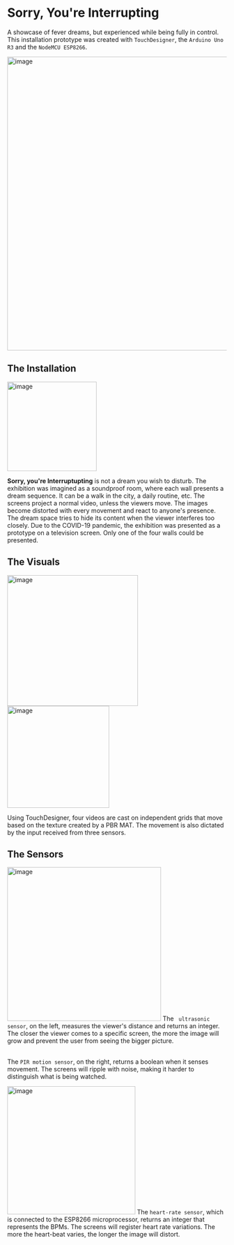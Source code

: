 # Sorry, You're Interrupting

A showcase of fever dreams, but experienced while being fully in control. This installation prototype was created with `TouchDesigner`, the `Arduino Uno R3` and the `NodeMCU ESP8266`. 

<img width="674" alt="image" src="https://user-images.githubusercontent.com/56971054/165434211-66877b09-e792-4a13-9242-fc19a5281426.png">




## The Installation

<img width="205" alt="image" src="https://user-images.githubusercontent.com/56971054/165434768-fbec6bf0-98b0-46a3-bc9f-eb9d7eebb899.png">

<b>Sorry, you're Interruptupting</b> is not a dream you wish to disturb. The exhibition was imagined as a soundproof room, where each wall presents a dream sequence. It can be a walk in the city, a daily routine, etc. The screens project a normal video, unless the viewers move. The images become distorted with every movement and react to anyone's presence. The dream space tries to hide its content when the viewer interferes too closely. Due to the COVID-19 pandemic, the exhibition was presented as a prototype on a television screen. Only one of the four walls could be presented.

## The Visuals
<img width="300" alt="image" src="https://user-images.githubusercontent.com/56971054/165434975-acb097b0-5fae-4101-886e-e6cfa6cff64d.png"><img width="234" alt="image" src="https://user-images.githubusercontent.com/56971054/165435006-3fed2441-5835-434d-ad10-a060d67b4642.png">

Using TouchDesigner, four videos are cast on independent grids that move based on the texture created by a PBR MAT. The movement is also dictated by the input received from three sensors.


## The Sensors
<img width="353" alt="image" src="https://user-images.githubusercontent.com/56971054/165433103-aa7795ff-77ee-4d38-a183-e75f3f1bfa46.png">
The <code> ultrasonic sensor</code>, on the left, measures the viewer's distance and returns an integer. The closer the viewer comes to a specific screen, the more the image will grow and prevent the user from seeing the bigger picture.<br><br>

The `PIR motion sensor`, on the right, returns a boolean when it senses movement. The screens will ripple with noise, making it harder to distinguish what is being watched.

<img width="294" alt="image" src="https://user-images.githubusercontent.com/56971054/165433744-39eb6902-a257-4a4e-9a87-f05900959752.png">
The <code>heart-rate sensor</code>, which is connected to the ESP8266 microprocessor, returns an integer that represents the BPMs. The screens will register heart rate variations. The more the heart-beat varies, the longer the image will distort.

